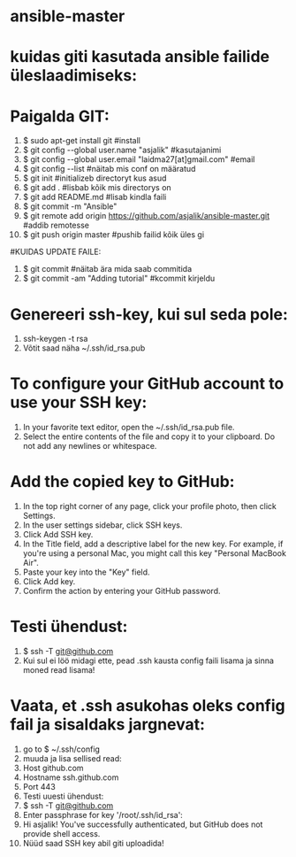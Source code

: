 # ansible-master
# kuidas giti kasutada ansible failide üleslaadimiseks:

# Paigalda GIT:
   1. $ sudo apt-get install git #install 
   2. $ git config --global user.name "asjalik" #kasutajanimi 
   3. $ git config --global user.email "laidma27[at]gmail.com" #email 
   4. $ git config --list #näitab mis conf on määratud
   5. $ git init #initializeb directoryt kus asud 
   6. $ git add . #lisbab kõik mis directorys on
   7. $ git add README.md #lisab kindla faili 
   8. $ git commit -m "Ansible" 
   9. $ git remote add origin https://github.com/asjalik/ansible-master.git #addib remotesse 
   10. $ git push origin master #pushib failid kõik üles gi 

#KUIDAS UPDATE FAILE:
   1. $ git commit #näitab ära mida saab commitida
   2. $ git commit -am "Adding tutorial" #kcommit kirjeldu 

# Genereeri ssh-key, kui sul seda pole:
   1. ssh-keygen -t rsa
   2. Võtit saad näha ~/.ssh/id_rsa.pub

# To configure your GitHub account to use your SSH key:
   1. In your favorite text editor, open the ~/.ssh/id_rsa.pub file.
   2. Select the entire contents of the file and copy it to your clipboard. Do not add any newlines or whitespace.

# Add the copied key to GitHub:
   1. In the top right corner of any page, click your profile photo, then click Settings. 
   2. In the user settings sidebar, click SSH keys.
   3. Click Add SSH key. 
   4. In the Title field, add a descriptive label for the new key. For example, if you're using a personal Mac, you might call this key "Personal MacBook Air".
   5. Paste your key into the "Key" field. 
   6. Click Add key. 
   7. Confirm the action by entering your GitHub password.

# Testi ühendust:
   1. $ ssh -T git@github.com
   2. Kui sul ei löö midagi ette, pead .ssh kausta config faili lisama ja sinna moned read lisama! 

# Vaata, et .ssh asukohas oleks config fail ja sisaldaks jargnevat:
   1. go to $ ~/.ssh/config
   2. muuda ja lisa sellised read:
   3. Host github.com 
   4. Hostname ssh.github.com 
   5. Port 443
   6. Testi uuesti ühendust:
   7. $ ssh -T git@github.com
   8. Enter passphrase for key '/root/.ssh/id_rsa': 
   9. Hi asjalik! You've successfully authenticated, but GitHub does not provide shell access.
   10. Nüüd saad SSH key abil giti uploadida!
